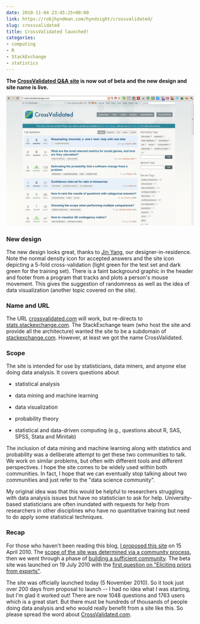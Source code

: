 ```yaml
---
date: 2010-11-04 23:45:25+00:00
link: https://robjhyndman.com/hyndsight/crossvalidated/
slug: crossvalidated
title: CrossValidated launched!
categories:
- computing
- R
- StackExchange
- statistics
---
```


**The [CrossValidated Q&A site](http://crossvalidated.com) is now out of beta and the new design and site name is live.**

[![](/files/crossvalidated-1024x707.png)](/files/crossvalidated.png)

### New design

The new design looks great, thanks to [Jin Yang](http://blog.stackoverflow.com/2010/07/our-designer-in-residence-jin-yang/), our designer-in-residence. Note the normal density icon for accepted answers and the site icon depicting a 5-fold cross-validation (light green for the test set and dark green for the training set). There is a faint background graphic in the header and footer from a program that tracks and plots a person's mouse movement. This gives the suggestion of randomness as well as the idea of data visualization (another topic covered on the site).

### Name and URL

The URL [crossvalidated.com](http://crossvalidated.com) will work, but re-directs to [stats.stackexchange.com](http://stats.stackexchange.com). The StackExchange team (who host the site and provide all the architecture) wanted the site to be a subdomain of [stackexchange.com](http://stackexchange.com). However, at least we got the name CrossValidated.

### Scope

The site is intended for use by statisticians, data miners, and anyone else doing data analysis. It covers questions about


  * statistical analysis

  * data mining and machine learning

  * data visualization

  * probability theory

  * statistical and data-driven computing (e.g., questions about R, SAS, SPSS, Stata and Minitab)

The inclusion of data mining and machine learning along with statistics and probability was a deliberate attempt to get these two communities to talk. We work on similar problems, but often with different tools and different perspectives. I hope the site comes to be widely used within both communities. In fact, I hope that we can eventually stop talking about two communities and just refer to the "data science community".

My original idea was that this would be helpful to researchers struggling with data analysis issues but have no statistician to ask for help. University-based statisticians are often inundated with requests for help from researchers in other disciplines who have no quantitative training but need to do apply some statistical techniques.

### Recap

For those who haven't been reading this blog, [I proposed this site](http://meta.stackexchange.com/questions/5547/) on 15 April 2010. The [scope of the site was determined via a community process](http://area51.stackexchange.com/proposals/33?phase=definition), then we went through a phase of [building a sufficient community](http://area51.stackexchange.com/proposals/33?phase=commitment). The beta site was launched on 19 July 2010 with the [first question on "Eliciting priors from experts"](http://stats.stackexchange.com/q/1/159).

The site was officially launched today (5 November 2010). So it took just over 200 days from proposal to launch -- I had no idea what I was starting, but I'm glad it worked out! There are now 1048 questions and 1763 users which is a great start. But there must be hundreds of thousands of people doing data analysis and who would really benefit from a site like this. So please spread the word about [CrossValidated.com](http://CrossValidated.com).
